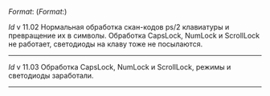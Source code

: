 $Format:%ci$ ($Format:%h$)

$Id$
v 11.02
Нормальная обработка скан-кодов ps/2 клавиатуры и превращение их в символы.
Обработка CapsLock, NumLock и ScrollLock не работает, светодиоды на клаву тоже не посылаются.

---

$Id$
v 11.03
Обработка CapsLock, NumLock и ScrollLock, режимы и светодиоды заработали.

---
